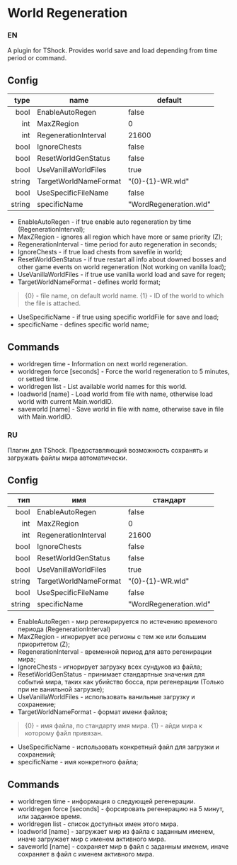 # World Regeneration
### EN

A plugin for TShock. Provides world save and load depending from time period or command.

## Config

| type   | name                  | default                | 
|-------:|-----------------------|------------------------|
|   bool | EnableAutoRegen       | false                  |
|    int | MaxZRegion            | 0                      |
|    int | RegenerationInterval  | 21600                  |
|   bool | IgnoreChests          | false                  |
|   bool | ResetWorldGenStatus   | false                  |
|   bool | UseVanillaWorldFiles  | true                   |
| string | TargetWorldNameFormat | "{0}-{1}-WR.wld"       |
|   bool | UseSpecificFileName   | false                  |
| string | specificName          | "WordRegeneration.wld" |

- EnableAutoRegen - if true enable auto regeneration by time (RegenerationInterval);
- MaxZRegion - ignores all region which have more or same priority (Z);
- RegenerationInterval - time period for auto regeneration in seconds;
- IgnoreChests - if true load chests from savefile in world;
- ResetWorldGenStatus - if true restart all info about downed bosses and other game events on world regeneration (Not working on vanilla load);
- UseVanillaWorldFiles - if true use vanilla world load and save for regen;
- TargetWorldNameFormat - defines world format;
> {0} - file name, on default world name.
> {1} - ID of the world to which the file is attached.
- UseSpecificName - if true using specific worldFile for save and load;
- specificName - defines specific world name;

## Commands

- worldregen time - Information on next world regeneration.
- worldregen force [seconds] - Force the world regeneration to 5 minutes, or setted time.
- worldregen list - List available world names for this world.
- loadworld [name] - Load world from file with name, otherwise load world with current Main.worldID.
- saveworld [name] - Save world in file with name, otherwise save in file with Main.worldID.

### RU

Плагин дял TShock. Предоставляющий возможность сохранять и загружать файлы мира автоматически.

## Config

| тип    | имя                   |стандарт                | 
|-------:|-----------------------|------------------------|
|   bool | EnableAutoRegen       | false                  |
|    int | MaxZRegion            | 0                      |
|    int | RegenerationInterval  | 21600                  |
|   bool | IgnoreChests          | false                  |
|   bool | ResetWorldGenStatus   | false                  |
|   bool | UseVanillaWorldFiles  | true                   |
| string | TargetWorldNameFormat | "{0}-{1}-WR.wld"       |
|   bool | UseSpecificFileName   | false                  |
| string | specificName          | "WordRegeneration.wld" |

- EnableAutoRegen - мир регенирируется по истечению временого периода (RegenerationInterval)
- MaxZRegion - игнорирует все регионы с тем же или большим приоритетом (Z);
- RegenerationInterval - временной период для авто регенирации мира;
- IgnoreChests - игнорирует загрузку всех сундуков из файла;
- ResetWorldGenStatus - принимает стандартные значения для событий мира, таких как убийство босса, при регенерации (Только при не ванильной загрузке);
- UseVanillaWorldFiles - использовать ванильные загрузку и сохранение;
- TargetWorldNameFormat - формат имени файлов;
> {0} - имя файла, по стандарту имя мира.
> {1} - айди мира к которому файл привязан.
- UseSpecificName - использовать конкретный файл для загрузки и сохранений;
- specificName - имя конкретного файла;

## Commands

- worldregen time - информация о следующей регенерации.
- worldregen force [seconds] - форсировать регенерацию на 5 минут, или заданное время.
- worldregen list - список доступных имен этого мира.
- loadworld [name] - загружает мир из файла с заданным именем, иначе загружает мир с именем активного мира.
- saveworld [name] - сохраняет мир в файл с заданным именем, иначе сохраняет в файл с именем активного мира.